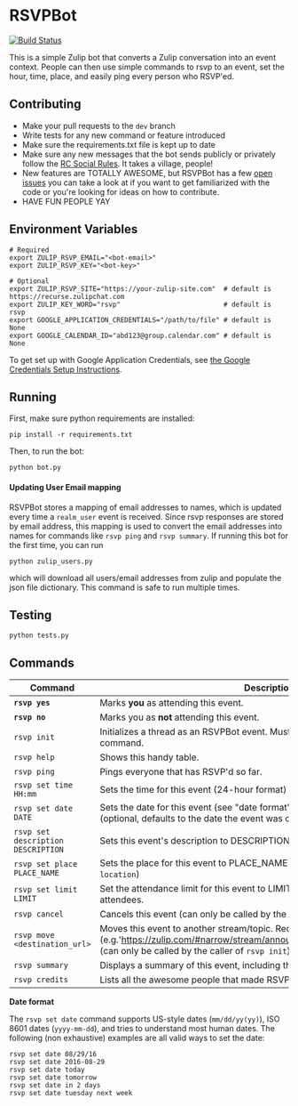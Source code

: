 RSVPBot
=======
[![Build Status](https://travis-ci.org/kokeshii/RSVPBot.svg?branch=master)](https://travis-ci.org/kokeshii/RSVPBot)

This is a simple Zulip bot that converts a Zulip conversation into an event context.
People can then use simple commands to rsvp to an event, set the hour, time, place, and easily ping every person who RSVP'ed.

## Contributing

* Make your pull requests to the `dev` branch
* Write tests for any new command or feature introduced
* Make sure the requirements.txt file is kept up to date
* Make sure any new messages that the bot sends publicly or privately follow the [RC Social Rules](https://www.recurse.com/manual#sub-sec-social-rules). It takes a village, people!
* New features are TOTALLY AWESOME, but RSVPBot has a few [open issues](https://github.com/kokeshii/RSVPBot/issues) you can take a look at if you want to get familiarized with the code or you're looking for ideas on how to contribute.
* HAVE FUN PEOPLE YAY

## Environment Variables

```
# Required
export ZULIP_RSVP_EMAIL="<bot-email>"
export ZULIP_RSVP_KEY="<bot-key>"

# Optional
export ZULIP_RSVP_SITE="https://your-zulip-site.com"  # default is https://recurse.zulipchat.com
export ZULIP_KEY_WORD="rsvp"                          # default is rsvp
export GOOGLE_APPLICATION_CREDENTIALS="/path/to/file" # default is None
export GOOGLE_CALENDAR_ID="abd123@group.calendar.com" # default is None
```

To get set up with Google Application Credentials, see [the Google Credentials Setup Instructions](/google_calendar_instructions.md#google-application-credentials).

## Running
First, make sure python requirements are installed:

`pip install -r requirements.txt`

Then, to run the bot:

`python bot.py`

#### Updating User Email mapping
RSVPBot stores a mapping of email addresses to names, which is updated every time a
`realm_user` event is received. Since rsvp responses are stored by email address, this
mapping is used to convert the email addresses into names for commands like `rsvp ping`
and `rsvp summary`. If running this bot for the first time, you can run

```
python zulip_users.py
```

which will download all users/email addresses from zulip and populate the json
file dictionary. This command is safe to run multiple times.

## Testing
`
python tests.py
`

## Commands
**Command**|**Description**
--- | ---
**`rsvp yes`**|Marks **you** as attending this event.
**`rsvp no`**|Marks you as **not** attending this event.
`rsvp init`|Initializes a thread as an RSVPBot event. Must be used before any other command.
`rsvp help`|Shows this handy table.
`rsvp ping`|Pings everyone that has RSVP'd so far.
`rsvp set time HH:mm`|Sets the time for this event (24-hour format) (optional)
`rsvp set date DATE`|Sets the date for this event (see "date format" section for supported formats) (optional, defaults to the date the event was created with `rsvp init`)
`rsvp set description DESCRIPTION`|Sets this event's description to DESCRIPTION (optional)
`rsvp set place PLACE_NAME`|Sets the place for this event to PLACE_NAME (optional) (alias: `rsvp set location`)
`rsvp set limit LIMIT`|Set the attendance limit for this event to LIMIT. Set LIMIT as 0 for infinite attendees.
`rsvp cancel`|Cancels this event (can only be called by the caller of `rsvp init`)
`rsvp move <destination_url>`|Moves this event to another stream/topic. Requires full URL for the destination (e.g.'https://zulip.com/#narrow/stream/announce/topic/All.20Hands.20Meeting') (can only be called by the caller of `rsvp init`)
`rsvp summary`|Displays a summary of this event, including the description, and list of attendees.
`rsvp credits`|Lists all the awesome people that made RSVPBot a reality.


**Date format**

The `rsvp set date` command supports US-style dates (`mm/dd/yy(yy)`), ISO 8601 dates (`yyyy-mm-dd`), and tries to understand most human dates. The following (non exhaustive) examples are all valid ways to set the date:
```
rsvp set date 08/29/16
rsvp set date 2016-08-29
rsvp set date today
rsvp set date tomorrow
rsvp set date in 2 days
rsvp set date tuesday next week
```
